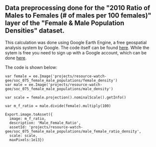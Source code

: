 ## Data preprocessing done for the "2010 Ratio of Males to Females (# of males per 100 females)" layer of the "Female & Male Population Densities" dataset.

This calculation was done using Google Earth Engine, a free geospatial analysis system by Google. The code itself can be found [here](https://code.earthengine.google.com/69705398b91fdcbdad2298f08ada5da4). While the sytem is free you need to sign up with a Google account, which can be done [here](https://earthengine.google.com/). 

The code is shown below:
```
var female = ee.Image('projects/resource-watch-gee/soc_075_female_male_populations/female_density')
var male = ee.Image('projects/resource-watch-gee/soc_075_female_male_populations/male_density')

var scale = female.projection().nominalScale().getInfo()

var m_f_ratio = male.divide(female).multiply(100)

Export.image.toAsset({
  image: m_f_ratio,  
  description: 'Male_Female_Ratio',  
  assetId: 'projects/resource-watch-gee/soc_075_female_male_populations/male_female_ratio_density', 
  scale: scale, 
  maxPixels:1e13})
```
